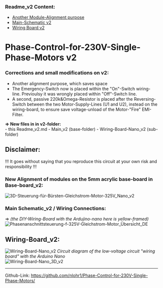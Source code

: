 ### Readme_v2 Content:
- [Another Module-Alignment purpose]()
- [Main-Schematic v2]()
- [Wiring Board v2]()

# Phase-Control-for-230V-Single-Phase-Motors v2
### Corrections and small modifications on v2:  
- Another alignment purpose, which saves space  
- The Emergency-Switch now is placed within the "On"-Switch wiring-line. Previoulsy it was wrongly placed within "Off"-Switch line.  
- A second, passive 220k&Omega-Resistor is placed after the Reversing-Switch between the two Motor-Supply-Lines (U1 and U2), instead on the wiring-board, to ensure save voltage-unload of the Motor-"Fire" EMI-Filter.

**⇒ New files in in v2-folder:**  
&#45; this Readme_v2.md
&#45; Main_v2 (base-folder)
&#45; Wiring-Board-Nano_v2 (sub-folder)  

## Disclaimer:  
!!! It goes without saying that you reproduce this circuit at your own risk and responsibility !!!

### New Alignment of modules on the 5mm acrylic base-board in Base-board_v2:
![3D-Steuerung-für-Bürsten-Gleichstrom-Motor-325V_Nano_v2]()  

### Main Schematic_v2 / Wiring Connections:
⇒ *(the DIY-Wiring-Board with the Ardujino-nano here is yellow-framed)*
![Phasenanschnittsteuerung-f-325V-Gleichstrom-Motor_Übersicht_DE]()

## Wiring-Board_v2:
![Wiring-Board-Nano_v2]()
*Circuit diagram of the low-voltage circuit "wiring board" with the Arduino Nano*  
![Wiring-Board-Nano_3D_v2]()

<hr>

Github-Link: https://github.com/nlohr1/Phase-Control-for-230V-Single-Phase-Motors/

